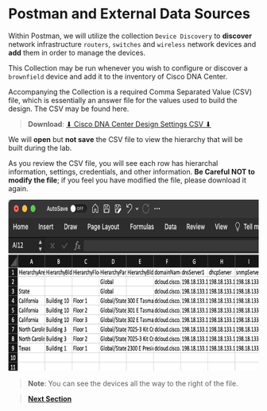 # Postman and External Data Sources

Within Postman, we will utilize the collection `Device Discovery` to **discover** network infrastructure `routers`, `switches` and `wireless` network devices and **add** them in order to manage the devices. 

This Collection may be run whenever you wish to configure or discover a `brownfield` device and add it to the inventory of Cisco DNA Center. 

Accompanying the Collection is a required Comma Separated Value (CSV) file, which is essentially an answer file for the values used to build the design. The CSV may be found here.

> **Download**: <a href="https://git-link.vercel.app/api/download?url=https://github.com/kebaldwi/DNAC-TEMPLATES/tree/master/LABS/LAB-I-Rest-API-Orchestration/csv/DNAC-Design-Settings.csv" target="_blank">⬇︎ Cisco DNA Center Design Settings CSV ⬇︎ </a>

We will **open** but **not save** the CSV file to view the hierarchy that will be built during the lab. 

As you review the CSV file, you will see each row has hierarchal information, settings, credentials, and other information. **Be Careful NOT to modify the file**; if you feel you have modified the file, please download it again.

<p align="center"><img src="./images/csv.png" width="800" height="345"></p>

> **Note**: You can see the devices all the way to the right of the file.

> [**Next Section**](03-deploy.md)

